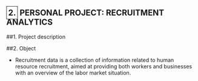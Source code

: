 <h2><span style="border: 1px solid; padding: 4px;">2.</span> PERSONAL PROJECT: RECRUITMENT ANALYTICS </h2>
##1. Project description
   
##2. Object
- Recruitment data is a collection of information related to human resource recruitment, aimed at providing both workers and businesses with an overview of the labor market situation.
